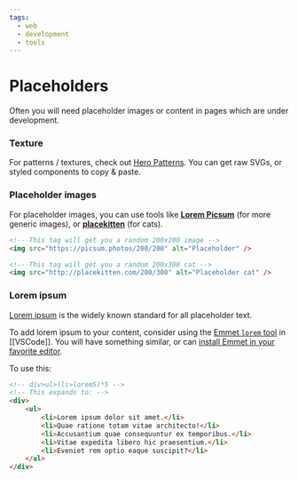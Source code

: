 ```yaml
---
tags:
  - web
  - development
  - tools
---
```


# Placeholders

Often you will need placeholder images or content in pages which are under development.

### Texture

For patterns / textures, check out [Hero Patterns](https://heropatterns.com/). You can get raw SVGs, or styled components to copy & paste.

### Placeholder images

For placeholder images, you can use tools like [**Lorem Picsum**](https://picsum.photos/) (for more generic images), or **[placekitten](https://placekitten.com/)** (for cats).

```html
<!-- This tag will get you a random 200x200 image -->
<img src="https://picsum.photos/200/200" alt="Placeholder" />

<!-- This tag will get you a random 200x300 cat -->
<img src="http://placekitten.com/200/300" alt="Placeholder cat" />
```

### Lorem ipsum

[Lorem ipsum](https://www.lipsum.com/) is the widely known standard for all placeholder text.

To add lorem ipsum to your content, consider using the [Emmet `lorem` tool](https://docs.emmet.io/abbreviations/lorem-ipsum/) in [[VSCode]].
You will have something similar, or can [install Emmet in your favorite editor](https://docs.emmet.io/).

To use this:
```html
<!-- div>ul>(li>lorem5)*5 -->
<!-- This expands to: -->
<div>
    <ul>
        <li>Lorem ipsum dolor sit amet.</li>
        <li>Quae ratione totam vitae architecto!</li>
        <li>Accusantium quae consequuntur ex temporibus.</li>
        <li>Vitae expedita libero hic praesentium.</li>
        <li>Eveniet rem optio eaque suscipit?</li>
    </ul>
</div>
```